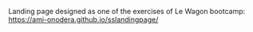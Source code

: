 Landing page designed as one of the exercises of Le Wagon bootcamp: https://ami-onodera.github.io/sslandingpage/
